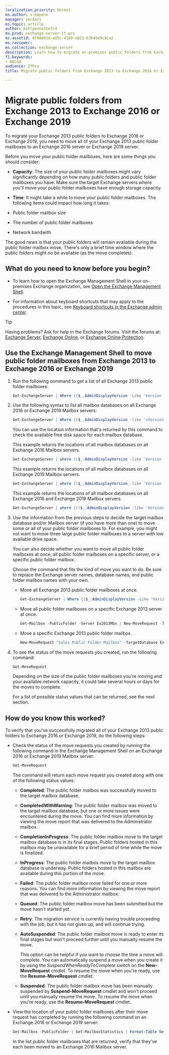 ```yaml
---
localization_priority: Normal
ms.author: v-mapenn
manager: serdars
ms.topic: article
author: mattpennathe3rd
ms.prod: exchange-server-it-pro
ms.assetid: 0f98801d-ad5c-4109-a021-63645e9c9ca2
ms.reviewer: 
ms.collection: exchange-server
description: Learn how to migrate on-premises public folders from Exchange 2013 to Exchange 2016 or Exchange 2019.
f1.keywords:
- NOCSH
audience: ITPro
title: Migrate public folders from Exchange 2013 to Exchange 2016 or Exchange 2019

---
```


# Migrate public folders from Exchange 2013 to Exchange 2016 or Exchange 2019

 To migrate your Exchange 2013 public folders to Exchange 2016 or Exchange 2019, you need to move all of your Exchange 2013 public folder mailboxes to an Exchange 2016 server or Exchange 2019 server.

Before you move your public folder mailboxes, here are some things you should consider:

- **Capacity**: The size of your public folder mailboxes might vary significantly depending on how many public folders and public folder mailboxes you have. Make sure the target Exchange servers where you'll move your public folder mailboxes have enough storage capacity.

- **Time**: It might take a while to move your public folder mailboxes. The following items could impact how long it takes:

- Public folder mailbox size

- The number of public folder mailboxes

- Network bandwith

The good news is that your public folders will remain available during the public folder mailbox move. There's only a brief time window where the public folders might no be available (as the move completes).

## What do you need to know before you begin?

- To learn how to open the Exchange Management Shell in your on-premises Exchange organization, see [Open the Exchange Management Shell](https://docs.microsoft.com/powershell/exchange/exchange-server/open-the-exchange-management-shell).

- For information about keyboard shortcuts that may apply to the procedures in this topic, see [Keyboard shortcuts in the Exchange admin center](../../about-documentation/exchange-admin-center-keyboard-shortcuts.md).

> [!TIP]
> Having problems? Ask for help in the Exchange forums. Visit the forums at: [Exchange Server](https://go.microsoft.com/fwlink/p/?linkId=60612), [Exchange Online](https://go.microsoft.com/fwlink/p/?linkId=267542), or [Exchange Online Protection](https://go.microsoft.com/fwlink/p/?linkId=285351).

## Use the Exchange Management Shell to move public folder mailboxes from Exchange 2013 to Exchange 2016 or Exchange 2019

1. Run the following command to get a list of all Exchange 2013 public folder mailboxes:

    ```PowerShell
    Get-ExchangeServer | Where {($_.AdminDisplayVersion -Like 'Version 15.0*') -And ($_.ServerRole -Like '*Mailbox*')} | Get-Mailbox -PublicFolder | Get-MailboxStatistics | Format-Table -Auto ServerName,DisplayName,TotalItemSize
    ```

2. Use the following syntax to list all mailbox databases on all Exchange 2016 or Exchange 2019 Mailbox servers:

    ```PowerShell
    Get-ExchangeServer | Where {($_.AdminDisplayVersion -like '<Version>') -and ($_.ServerRole -Like "*Mailbox*")} | Get-MailboxDatabase | Format-List Server,Name,EdbFilePath
    ```

    You can use the location information that's returned by this command to check the available free disk space for each mailbox database.

    This example returns the locations of all mailbox databases on all Exchange 2016 Mailbox servers.

    ```PowerShell
    Get-ExchangeServer | where {($_.AdminDisplayVersion -like 'Version 15.1*') -and ($_.ServerRole -Like '*Mailbox*')} | Get-MailboxDatabase | Format-List Server,Name,EdbFilePath
    ```

    This example returns the locations of all mailbox databases on all Exchange 2019 Mailbox servers.

    ```PowerShell
    Get-ExchangeServer | where {($_.AdminDisplayVersion -like 'Version 15.2*') -and ($_.ServerRole -Like '*Mailbox*')} | Get-MailboxDatabase | Format-List Server,Name,EdbFilePath
    ```

    This example returns the locations of all mailbox databases on all Exchange 2016 and Exchange 2019 Mailbox servers.

    ```PowerShell
    Get-ExchangeServer | where {(($_.AdminDisplayVersion -like 'Version 15.1*') -or ($_.AdminDisplayVersion -like 'Version 15.2*')) -and ($_.ServerRole -Like '*Mailbox*')} | Get-MailboxDatabase | Format-List Server,Name,EdbFilePath
    ```

3. Use the information from the previous steps to decide the target mailbox database and/or Mailbox server (if you have more than one) to move some or all of your public folder mailboxes to. For example, you might not want to move three large public folder mailboxes to a server with low available drive space.

    You can also decide whether you want to move all public folder mailboxes at once, all public folder mailboxes on a specific server, or a specific public folder mailbox.

    Choose the command that fits the kind of move you want to do. Be sure to replace the Exchange server names, database names, and public folder mailbox names with your own.

    - Move all Exchange 2013 public folder mailboxes at once.

      ```PowerShell
      Get-ExchangeServer | Where {($_.AdminDisplayVersion -Like "Version 15.0*") -And ($_.ServerRole -Like "*Mailbox*")} | Get-Mailbox -PublicFolder | New-MoveRequest -TargetDatabase Ex2016MbxDatabase
      ```

    - Move all public folder mailboxes on a specific Exchange 2013 server at once.

      ```PowerShell
      Get-Mailbox -PublicFolder -Server Ex2013Mbx | New-MoveRequest -TargetDatabase Ex2016MbxDatabase
      ```

    - Move a specific Exchange 2013 public folder mailbox.

      ```PowerShell
      New-MoveRequest "Sales Public Folder Mailbox" -TargetDatabase Ex2016MbxDatabase
      ```

4. To see the status of the move requests you created, run the following command:

    ```PowerShell
    Get-MoveRequest
    ```

    Depending on the size of the public folder mailboxes you're moving and your available network capacity, it could take several hours or days for the moves to complete.

    For a list of possible status values that can be returned, see the next section.

## How do you know this worked?

To verify that you've successfully migrated all of your Exchange 2013 public folders to Exchange 2016 or Exchange 2019, do the following steps:

- Check the status of the move requests you created by running the following command in the Exchange Management Shell on an Exchange 2016 or Exchange 2019 Mailbox server:

  ```PowerShell
  Get-MoveRequest
  ```

  The command will return each move request you created along with one of the following status values:

  - **Completed**: The public folder mailbox was successfully moved to the target mailbox database.

  - **CompletedWithWarning**: The public folder mailbox was moved to the target mailbox database, but one or more issues were encountered during the move. You can find more information by viewing the move report that was delivered to the Administrator mailbox.

  - **CompletionInProgress**: The public folder mailbox move to the target mailbox database is in its final stages. Public folders hosted in this mailbox may be unavailable for a brief period of time while the move is finalized.

  - **InProgress**: The public folder mailbox move to the target mailbox database is underway. Public folders hosted in this mailbox are available during this portion of the move.

  - **Failed**: The public folder mailbox move failed for one or more reasons. You can find more information by viewing the move report that was delivered to the Administrator mailbox.

  - **Queued**: The public folder mailbox move has been submitted but the move hasn't started yet.

  - **Retry**: The migration service is currently having trouble proceeding with the job, but it has not given up, and will continue trying.

  - **AutoSuspended**: The public folder mailbox move is ready to enter its final stages but won't proceed further until you manually resume the move.

    This option can be helpful if you want to choose the time a move will complete. You can automatically suspend a move when you create it by using the _SuspendWhenReadyToComplete_ switch on the **New-MoveRequest** cmdlet. To resume the move when you're ready, use the **Resume-MoveRequest** cmdlet.

  - **Suspended**: The public folder mailbox move has been manually suspended by **Suspend-MoveRequest** cmdlet and won't proceed until you manually resume the move. To resume the move when you're ready, use the **Resume-MoveRequest** cmdlet.

- View the location of your public folder mailboxes after their move request has completed by running the following command on an Exchange 2016 or Exchange 2019 server:

  ```PowerShell
  Get-Mailbox -PublicFolder | Get-MailboxStatistics | Format-Table ServerName,DisplayName,TotalItemSize
  ```

  In the list public folder mailboxes that are returned, verify that they've each been moved to an Exchange 2016 Mailbox server.
